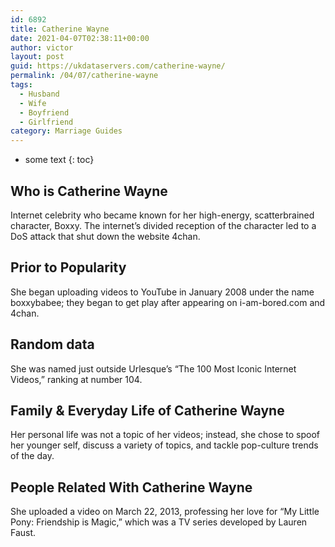 ```yaml
---
id: 6892
title: Catherine Wayne
date: 2021-04-07T02:38:11+00:00
author: victor
layout: post
guid: https://ukdataservers.com/catherine-wayne/
permalink: /04/07/catherine-wayne
tags:
  - Husband
  - Wife
  - Boyfriend
  - Girlfriend
category: Marriage Guides
---
```


* some text
{: toc}


## Who is Catherine Wayne



Internet celebrity who became known for her high-energy, scatterbrained character, Boxxy. The internet&#8217;s divided reception of the character led to a DoS attack that shut down the website 4chan.

                
                
                
## Prior to Popularity



She began uploading videos to YouTube in January 2008 under the name boxxybabee; they began to get play after appearing on i-am-bored.com and 4chan.

                
                
                
## Random data



She was named just outside Urlesque&#8217;s &#8220;The 100 Most Iconic Internet Videos,&#8221; ranking at number 104.

                
                
                
## Family & Everyday Life of Catherine Wayne



Her personal life was not a topic of her videos; instead, she chose to spoof her younger self, discuss a variety of topics, and tackle pop-culture trends of the day.

                
                
                
## People Related With Catherine Wayne



She uploaded a video on March 22, 2013, professing her love for &#8220;My Little Pony: Friendship is Magic,&#8221; which was a TV series developed by Lauren Faust.

                
              
            
          
          
          